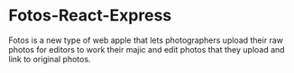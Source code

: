 # Fotos-React-Express
Fotos is a new type of web apple that lets photographers upload their raw photos for editors to work their majic and edit photos that they upload and link to original photos. 
